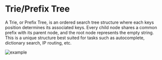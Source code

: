 # Trie/Prefix Tree

A Trie, or Prefix Tree, is an ordered search tree structure where each keys position determines its associated keys.
Every child node shares a common prefix with its parent node, and the root node represents the empty string.
This is a unique structure best suited for tasks such as autocomplete, dictionary search, IP routing, etc.

![example](https://en.wikipedia.org/wiki/Trie#/media/File:Trie_example.svg "Trie_example")